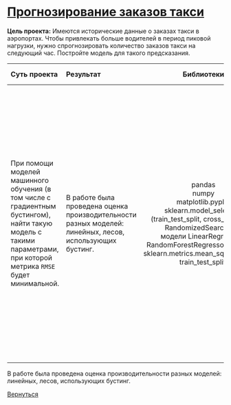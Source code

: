 # [Прогнозирование заказов такси](https://github.com/rustyt0aster/practicum/blob/main/12%20проект%20-%20Прогнозирование%20заказов%20такси/Прогнозирование%20заказов%20такси.ipynb)

**Цель проекта:** Имеются исторические данные о заказах такси в аэропортах. Чтобы привлекать больше водителей в период пиковой нагрузки, нужно спрогнозировать количество заказов такси на следующий час. Постройте модель для такого предсказания.

| Суть проекта | Результат | Библиотеки | Инструменты и важные детали |
| :-- | :-- |:--:|:--:|
| При помощи моделей машинного обучения (в том числе с градиентным бустингом), найти такую модель с такими параметрами, при которой метрика `RMSE` будет минимальной. | В работе была проведена оценка производительности разных моделей: линейных, лесов, использующих бустинг. | pandas<br>numpy<br>matplotlib.pyplot<br>sklearn.model_selection (train_test_split, cross_val_score, RandomizedSearchCV);<br>модели LinearRegression, RandomForestRegressor, lightgbm; sklearn.metrics.mean_squared_error; train_test_split. | Ресемплирование - агрегация по заданному интервалу времени.<br>Описание трендов и сезонности. Построение графиков<br>Проведение st_test, выдвижение гипотезы<br>Создание признаков со смещением по времени (задача с временным рядом)<br>Прогноз по предыдущему значению<br>Обучение моделей с разными наборами признаков с использованием RandomizedSearchCV и кросс-валидации для модели линейной регрессии<br>Поиск лучшего значения и лучших параметров. Проверка лучшей модели на тестовых данных. |

В работе была проведена оценка производительности разных моделей: линейных, лесов, использующих бустинг.

[Вернуться](https://github.com/rustyt0aster/practicum/tree/main#readme)
